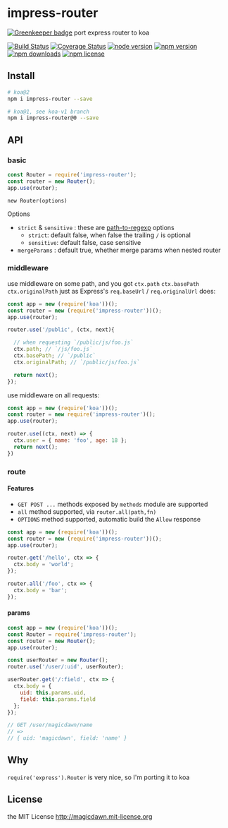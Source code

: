 # impress-router

[![Greenkeeper badge](https://badges.greenkeeper.io/magicdawn/impress-router.svg)](https://greenkeeper.io/)
port express router to koa

[![Build Status](https://img.shields.io/travis/magicdawn/express-modern.svg?style=flat-square)](https://travis-ci.org/magicdawn/impress-router)
[![Coverage Status](https://img.shields.io/codecov/c/github/magicdawn/impress-router.svg?style=flat-square)](https://codecov.io/gh/magicdawn/impress-router)
[![node version](https://img.shields.io/node/v/impress-router.svg?style=flat-square)](https://www.npmjs.com/package/impress-router)
[![npm version](https://img.shields.io/npm/v/impress-router.svg?style=flat-square)](https://www.npmjs.com/package/impress-router)
[![npm downloads](https://img.shields.io/npm/dm/impress-router.svg?style=flat-square)](https://www.npmjs.com/package/impress-router)
[![npm license](https://img.shields.io/npm/l/impress-router.svg?style=flat-square)](http://magicdawn.mit-license.org)

## Install

```sh
# koa@2
npm i impress-router --save

# koa@1, see koa-v1 branch
npm i impress-router@0 --save
```

## API

### basic

```js
const Router = require('impress-router');
const router = new Router();
app.use(router);
```

`new Router(options)`

Options

- `strict` & `sensitive` : these are [path-to-regexp](https://github.com/pillarjs/path-to-regexp) options
  - `strict`: default false, when false the trailing `/` is optional
  - `sensitive`: default false, case sensitive
- `mergeParams` : default true, whether merge params when nested router


### middleware

use middleware on some path, and you got `ctx.path` `ctx.basePath` `ctx.originalPath`
just as Express's `req.baseUrl` / `req.originalUrl` does:

```js
const app = new (require('koa'))();
const router = new (require('impress-router'))();
app.use(router);

router.use('/public', (ctx, next){

  // when requesting `/public/js/foo.js`
  ctx.path; // `/js/foo.js`
  ctx.basePath; // `/public`
  ctx.originalPath; // `/public/js/foo.js`

  return next();
});

```

use middleware on all requests:

```js
const app = new (require('koa'))();
const router = new require('impress-router')();
app.use(router);

router.use((ctx, next) => {
  ctx.user = { name: 'foo', age: 18 };
  return next();
})
```

### route

#### Features

- `GET POST ...` methods exposed by `methods` module are supported
- `all` method supported, via `router.all(path,fn)`
- `OPTIONS` method supported, automatic build the `Allow` response


```js
const app = new (require('koa'))();
const router = new (require('impress-router'))();
app.use(router);

router.get('/hello', ctx => {
  ctx.body = 'world';
});

router.all('/foo', ctx => {
  ctx.body = 'bar';
});
```

#### params

```js
const app = new (require('koa'))();
const Router = require('impress-router');
const router = new Router();
app.use(router);

const userRouter = new Router();
router.use('/user/:uid', userRouter);

userRouter.get('/:field', ctx => {
  ctx.body = {
    uid: this.params.uid,
    field: this.params.field
  };
});

// GET /user/magicdawn/name
// =>
// { uid: 'magicdawn', field: 'name' }
```

## Why
`require('express').Router` is very nice, so I'm porting it to koa

## License
the MIT License http://magicdawn.mit-license.org